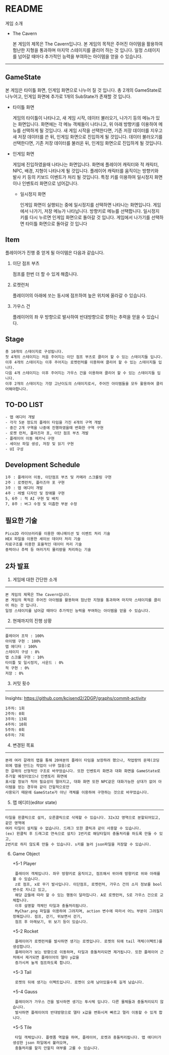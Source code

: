 README
============

게임 소개

+ The Cavern

	본 게임의 제목은 The Cavern입니다.
	본 게임의 목적은 주어진 아이템을 활용하여 험난한 지형을 통과하며 마지막 스테이지를 클리어 하는 것 입니다.
	일정 스테이지를 넘어갈 때마다 추가적인 능력을 부여하는 아이템을 얻을 수 있습니다.

***

GameState
-----------

본 게임은 타이틀 화면, 인게임 화면으로 나누어 질 것 입니다.
총 2개의 GameState로 나누어고, 인게임 화면에 추가로 1개의 SubState가 존재할 것 입니다.

+ 타이틀 화면

	게임의 타이틀이 나타나고, 새 게임 시작, 데이터 불러오기, 나가기 등의 메뉴가 있는 화면입니다.
	화면에는 각 메뉴 객체들이 나타나고, 위 아래 방향키를 이용하여 메뉴를 선택하게 될 것입니다.
	새 게임 시작을 선택한다면, 기존 저장 데이터를 지우고 새 저장 데이터를 쓴 뒤, 인게임 화면으로 진입하게 될 것입니다.
	데이터 불러오기를 선택한다면, 기존 저장 데이터를 불러온 뒤, 인게임 화면으로 진입하게 될 것입니다.

+ 인게임 화면

	게임에 진입하였을때 나타나는 화면입니다.
	화면에 플레이어 캐릭터와 적 캐릭터, NPC, 배경, 지형이 나타나게 될 것입니다.
	플레이어 캐릭터를 움직이는 방향키와 발사 키 등의 키보드 이벤트가 처리 될 것입니다.
	특정 키를 이용하여 일시정지 화면이나 인벤토리 화면으로 넘어갑니다.
	

	+ 일시정지 화면

		인게임 화면이 실행되는 중에 일시정지를 선택하면 나타나는 화면입니다.
		게임에서 나가기, 저장 메뉴가 나타납니다.
		방향키로 메뉴를 선택합니다.
		일시정지 키를 다시 누르면 인게임 화면으로 돌아갈 것 입니다.
		게임에서 나가기를 선택하면 타이틀 화면으로 돌아갈 것 입니다
		
		
Item
----------------
플레이어가 진행 중 얻게 될 아이템은 다음과 같습니다.

1. 이단 점프 부츠

	점프를 한번 더 할 수 있게 해줍니다.

2. 로켓런처

	플레이어의 아래에 쏘는 동시에 점프하여 높은 위치에 올라갈 수 있습니다.

3. 가우스 건

	플레이어의 좌 우 방향으로 발사하여 반대방향으로 향하는 추력을 얻을 수 있습니다.
	
	
Stage
----------------

	총 10개의 스테이지로 구성됩니다.
	첫 4개의 스테이지는 처음 주어지는 이단 점프 부츠로 클리어 할 수 있는 스테이지들 입니다.
	이후 4개의 스테이지는 이후 주어지는 로켓런처를 이용하여 클리어 할 수 있는 스테이지들 입니다.
	다음 4개 스테이지는 이후 주어지는 가우스 건을 이용하여 클리어 할 수 있는 스테이지들 입니다.
	이후 2개의 스테이지는 가장 고난이도의 스테이지로서, 주어진 아이템들을 모두 활용하여 클리어해야합니다.


TO-DO LIST
----------------
	- 맵 에디터 개발
	- 각각 5분 정도의 플레이 타임을 가진 4개의 구역 개발
	- 중간 2개 구역을 나중에 진행하였을때 변화한 구역 구현
	- 로켓 런처, 플라즈마 포, 이단 점프 부츠 개발
	- 플레이어 이동 메카닉 구현
	- 세이브 파일 생성, 저장 및 읽기 구현
	- UI 구성


Development Schedule
----------------
	1주 : 플레이어 이동, 이단점프 부츠 및 카메라 스크롤링 구현
	2주 : 로켓런처, 플라즈마 포 구현
	3주 : 맵 에디터 개발
	4주 : 레벨 디자인 및 장애물 구현
	5, 6주 : 적 AI 구현 및 배치
	7, 8주 : 버그 수정 및 미흡한 부분 수정


필요한 기술
----------------

	Pico2D 라이브러리를 이용한 애니메이션 및 이벤트 처리 기술
	HEX 파일을 이용한 세이브 데이터 처리 기술
	자료구조를 이용한 효율적인 데이터 처리 기술
	중력이나 추력 등 여러가지 물리량을 처리하는 기술
	
2차 발표
----------------

1. 게임에 대한 간단한 소개
----------------

	본 게임의 제목은 The Cavern입니다.
	본 게임의 목적은 주어진 아이템을 활용하여 험난한 지형을 통과하며 마지막 스테이지를 클리어 하는 것 입니다.
	일정 스테이지를 넘어갈 때마다 추가적인 능력을 부여하는 아이템을 얻을 수 있습니다.
	
2. 현재까지의 진행 상황
----------------

	플레이어 조작 : 100%
	아이템 구현 : 100%
	맵 에디터 : 100%
	스테이지 구성 : 8%
	맵 스크롤 구현 : 10%
	타이틀 및 일시정지, 사운드 : 0%
	적 구현 : 0%
	저장 : 0%
	
3. 커밋 횟수
----------------
Insights: https://github.com/kcjsend2/2DGP/graphs/commit-activity

	1주차: 1회
	2주차: 0회
	3주차: 13회
	4주차: 10회
	5주차: 0회
	6주차: 7회

4. 변경된 목표
----------------

	본래 여러 갈래의 맵을 통해 20여분의 플레이 타임을 보장하려 했으나, 작업량의 문제(코딩 외에 맵을 만드는 작업이 너무 많음)로
	한 갈래의 선형적인 구조로 바꾸었습니다. 또한 인벤토리 화면과 대화 화면을 GameState로 추가할 예정이었으나 인벤토리 화면에
	표시할 정보가 적어 필요성이 떨어지고, 대화 화면 또한 NPC같은 대화가능한 상대가 없어 아이템을 얻는 경우와 같이 간헐적으로만
	사용되기 때문에 GameState가 아닌 객체를 이용하여 구현하는 것으로 바꾸었습니다.
	
5. 맵 에디터(editor state)
----------------

	타일을 왼클릭으로 설치, 오른클릭으로 삭제할 수 있습니다. 32x32 영역으로 분할되어있고, 같은 영역에
	여러 타일이 설치될 수 없습니다. 드래그 또한 클릭과 같이 사용할 수 있습니다.
	(ex) 왼클릭 후 드래그로 연속으로 설치) 1번키로 해당타일이 충돌처리를 하도록 만들 수 있고,
	2번키로 하지 않도록 만들 수 있습니다. s키를 눌러 json파일을 저장할 수 있습니다.


6. Game Object


	+5-1 Player
	
		플레이어 객체입니다. 좌우 방향키로 움직이고, 점프해서 위아래 방향키로 위와 아래를 볼 수 있습니다.
		z로 점프, x로 무기 발사입니다. 이단점프, 로켓런처, 가우스 건의 소지 정보를 bool 변수로 지니고 있고,
		해당 값들에 따라 할 수 있는 행동이 달라집니다. A로 로켓런처, S로 가우스 건으로 교체합니다.
		이후 설명할 객체인 타일과 충돌처리됩니다.
		MyChar.png 파일을 이용하여 그려지며, action 변수에 따라서 어느 부분이 그려질지 정해집니다. 점프, 걷기, 위보면서 걷기,
		점프 후 아래보기, 위 보기 등이 있습니다.
		
	+5-2 Rocket
	
		플레이어가 로켓런처를 발사하면 생기는 로켓입니다. 로켓의 뒤에 tail 객체(이펙트)를 생성합니다.
		플레이어가 보는 방향으로 이동하며, 타일과 충돌처리되면 제거됩니다. 또한 플레이어 근처에서 제거되면 플레이어의 델타 y값을
		증가시켜 높게 점프하도록 합니다.
		
	+5-3 Tail
	
		로켓의 뒤에 생기는 이펙트입니다. 로켓이 오래 남아있을수록 길게 남습니다.
		
	+5-4 Gauss
	
		플레이어가 가우스 건을 발사하면 생기는 투사체 입니다. 다른 물체들과 충돌처리되지 않습니다.
		발사하면 플레이어의 반대방향으로 델타 x값을 변화시켜 빠르고 멀리 이동할 수 있게 합니다.
		
	+5-5 Tile
	
		타일 객체입니다. 플랫폼 역할을 하며, 플레이어, 로켓과 충돌처리됩니다. 맵 에디터가 생성한 json 파일에서 불러오며,
		충돌처리를 할지 안할지 여부를 고를 수 있습니다.
